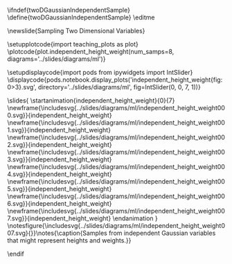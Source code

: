 \ifndef{twoDGaussianIndependentSample}
\define{twoDGaussianIndependentSample}
\editme

\newslide{Sampling Two Dimensional Variables}

\setupplotcode{import teaching_plots as plot}
\plotcode{plot.independent_height_weight(num_samps=8, 
                               diagrams='../slides/diagrams/ml')}
							   
							
\setupdisplaycode{import pods
from ipywidgets import IntSlider}
\displaycode{pods.notebook.display_plots('independent_height_weight{fig:0>3}.svg', 
                            directory='../slides/diagrams/ml', 
							fig=IntSlider(0, 0, 7, 1))}

\slides{
\startanimation{independent_height_weight}{0}{7}
\newframe{\includesvg{../slides/diagrams/ml/independent_height_weight000.svg}}{independent_height_weight}
\newframe{\includesvg{../slides/diagrams/ml/independent_height_weight001.svg}}{independent_height_weight}
\newframe{\includesvg{../slides/diagrams/ml/independent_height_weight002.svg}}{independent_height_weight}
\newframe{\includesvg{../slides/diagrams/ml/independent_height_weight003.svg}}{independent_height_weight}
\newframe{\includesvg{../slides/diagrams/ml/independent_height_weight004.svg}}{independent_height_weight}
\newframe{\includesvg{../slides/diagrams/ml/independent_height_weight005.svg}}{independent_height_weight}
\newframe{\includesvg{../slides/diagrams/ml/independent_height_weight006.svg}}{independent_height_weight}
\newframe{\includesvg{../slides/diagrams/ml/independent_height_weight007.svg}}{independent_height_weight}
\endanimation
}
\notesfigure{\includesvg{../slides/diagrams/ml/independent_height_weight007.svg}{}}\notes{\caption{Samples from independent Gaussian variables that might represent heights and weights.}}

\endif

